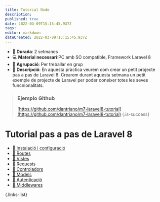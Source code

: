 ```yaml
---
title: Tutorial Node
description: 
published: true
date: 2022-03-09T15:15:45.937Z
tags: 
editor: markdown
dateCreated: 2022-03-09T15:15:45.937Z
---
```


- :calendar: **Durada**: 2 setmanes
- :computer: **Material necessari**:PC amb SO compatible, Framework Laravel 8
- :busts_in_silhouette: **Agrupació**: Per treballar en grup
- :notebook_with_decorative_cover: **Descripció**: En aquesta pràctica veurem com crear un petit projecte pas a pas de Laravel 8. Crearem durant aquesta setmana un petit exemple de projecte de Laravel per poder coneixer totes les seves funcnionalitats.

> ### Ejemplo Github
> [https://github.com/dantriano/m7-laravel8-tutorial](https://github.com/dantriano/m7-laravel8-tutorial)
{.is-success}


# Tutorial pas a pas de Laravel 8

- [:pill: Instalació i configuració](instalacio-configuracio)
- [:pill: Routes](routes)
- [:pill: Vistes](vistes)
- [:pill: Requests](requests)
- [:pill: Controladors](controladors)
- [:pill: Models](models)
- [:pill: Autenticació](autenticacio)
- [:pill: Middlewares](middlewares)


{.links-list}
